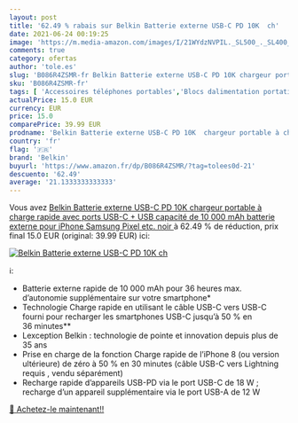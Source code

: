 ```yaml
---
layout: post
title: '62.49 % rabais sur Belkin Batterie externe USB-C PD 10K  ch'
date: 2021-06-24 00:19:25
image: 'https://m.media-amazon.com/images/I/21WYdzNVPIL._SL500_._SL400_.jpg'
comments: true
category: ofertas
author: 'tole.es'
slug: 'B086R4ZSMR-fr Belkin Batterie externe USB-C PD 10K chargeur portable à...'
sku: 'B086R4ZSMR-fr'
tags: [ 'Accessoires téléphones portables','Blocs dalimentation portatifs pour téléphone portable','Chargeurs pour téléphones portables','High-Tech','Téléphones portables et accessoires','belkin', ]
actualPrice: 15.0 EUR
currency: EUR
price: 15.0
comparePrice: 39.99 EUR
prodname: 'Belkin Batterie externe USB-C PD 10K  chargeur portable à charge rapide avec ports USB-C + USB  capacité de 10 000 mAh  batterie externe pour iPhone  Samsung  Pixel  etc.  noir '
country: 'fr'
flag: '🇫🇷'
brand: 'Belkin'
buyurl: 'https://www.amazon.fr/dp/B086R4ZSMR/?tag=tolees0d-21'
descuento: '62.49'
average: '21.1333333333333'
---
```


Vous avez [Belkin Batterie externe USB-C PD 10K  chargeur portable à charge rapide avec ports USB-C + USB  capacité de 10 000 mAh  batterie externe pour iPhone  Samsung  Pixel  etc.  noir ](https://www.amazon.fr/dp/B086R4ZSMR/?tag=tolees0d-21)  à  62.49 % de réduction, prix final  15.0 EUR (original: 39.99 EUR) ici:

[![Belkin Batterie externe USB-C PD 10K  ch](https://m.media-amazon.com/images/I/21WYdzNVPIL._SL500_._SL400_.jpg)](https://www.amazon.fr/dp/B086R4ZSMR/?tag=tolees0d-21)

ℹ️:

- Batterie externe rapide de 10 000 mAh pour 36 heures max. d’autonomie supplémentaire sur votre smartphone*
- Technologie Charge rapide en utilisant le câble USB-C vers USB-C fourni pour recharger les smartphones USB-C jusqu’à 50 % en 36 minutes**
- Lexception Belkin : technologie de pointe et innovation depuis plus de 35 ans
- Prise en charge de la fonction Charge rapide de l’iPhone 8 (ou version ultérieure) de zéro à 50 % en 30 minutes (câble USB-C vers Lightning requis , vendu séparément)
- Recharge rapide d’appareils USB-PD via le port USB-C de 18 W ; recharge d’un appareil supplémentaire via le port USB-A de 12 W

[🛒 Achetez-le maintenant!!](https://www.amazon.fr/dp/B086R4ZSMR/?tag=tolees0d-21)
